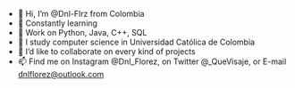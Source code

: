 - 👋 Hi, I’m @Dnl-Flrz from Colombia
- 🌱 Constantly learning
- 💾 Work on Python, Java, C++, SQL
- 📓 I study computer science in Universidad Católica de Colombia
- 👀 I’d like to collaborate on every kind of projects
- 📫 Find me on Instagram @Dnl_Florez, on Twitter @_QueVisaje, or E-mail dnlflorez@outlook.com
